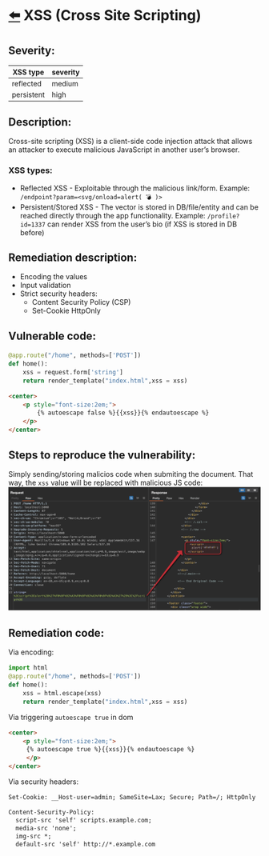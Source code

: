 # [⬅️](./README.md) XSS (Cross Site Scripting) 

## Severity:
| XSS type   | severity |
| ---------- | -------- |
| reflected  | medium   |
| persistent | high     |
## Description:
Cross-site scripting (XSS) is a client-side code injection attack that allows an attacker to execute malicious JavaScript in another user’s browser.
### XSS types:
* Reflected XSS - Exploitable through the malicious link/form. Example: `/endpoint?param=<svg/onload=alert( 💣 )>`
* Persistent/Stored XSS - The vector is stored in DB/file/entity and can be reached directly through the app functionality. Example: `/profile?id=1337` can render XSS from the user’s bio (if XSS is stored in DB before)
## Remediation description:
* Encoding the values
* Input validation
* Strict security headers:
  * Content Security Policy (CSP)
  * Set-Cookie HttpOnly
## Vulnerable code:
```python
@app.route("/home", methods=['POST'])
def home():
    xss = request.form['string']
    return render_template("index.html",xss = xss)
```
```html
<center>
    <p style="font-size:2em;">
        {% autoescape false %}{{xss}}{% endautoescape %} 
    </p>
</center>
```
## Steps to reproduce the vulnerability:
Simply sending/storing malicios code when submiting the document. That way, the `xss`  value will be replaced with malicious JS code:
![xss](./img/XSS0.png)
## Remediation code:
Via encoding:
```python
import html
@app.route("/home", methods=['POST'])
def home():
    xss = html.escape(xss)
    return render_template("index.html",xss = xss)
```
Via triggering `autoescape true` in dom
```html
<center>
    <p style="font-size:2em;">
     {% autoescape true %}{{xss}}{% endautoescape %}
     </p>
</center>
```
Via security headers:
```
Set-Cookie: __Host-user=admin; SameSite=Lax; Secure; Path=/; HttpOnly
```
```
Content-Security-Policy:
  script-src 'self' scripts.example.com;
  media-src 'none';
  img-src *;
  default-src 'self' http://*.example.com
```